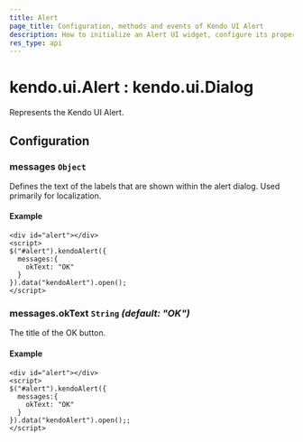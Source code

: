 ```yaml
---
title: Alert
page_title: Configuration, methods and events of Kendo UI Alert
description: How to initialize an Alert UI widget, configure its properties and open it.
res_type: api
---
```


# kendo.ui.Alert : kendo.ui.Dialog

Represents the Kendo UI Alert.

## Configuration

### messages `Object`

Defines the text of the labels that are shown within the alert dialog. Used primarily for localization.

#### Example

    <div id="alert"></div>
    <script>
    $("#alert").kendoAlert({
      messages:{
        okText: "OK"
      }
    }).data("kendoAlert").open();
    </script>

### messages.okText `String` *(default: "OK")*

The title of the OK button.

#### Example

    <div id="alert"></div>
    <script>
    $("#alert").kendoAlert({
      messages:{
        okText: "OK"
      }
    }).data("kendoAlert").open();;
    </script>
